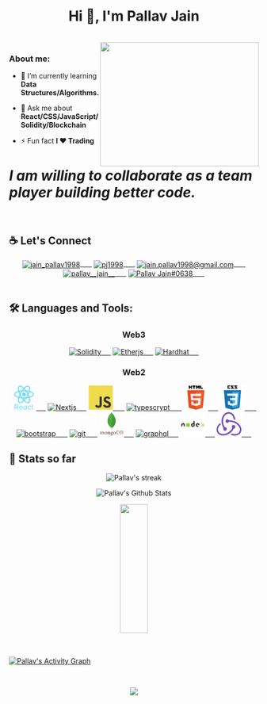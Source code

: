 <h1 align="center">Hi 👋, I'm Pallav Jain</h1>

</br>
<div align="right">
    <img align="right" src="https://www.bacancytechnology.com/blog/wp-content/uploads/2019/07/developer-dribbble.gif" width="320" height="250"/>
<!--     </br></br></br> -->
</div>

### About me:

- 🌱 I’m currently learning **Data Structures/Algorithms.**

- 💬 Ask me about **React/CSS/JavaScript/Solidity/Blockchain**

- ⚡ Fun fact **I ❤️ Trading**

# _I am willing to collaborate as a team player building better code._

<br/>

<h2 align="left">☕ Let's Connect</h2>
<div align="center">
<a href="https://twitter.com/jain_pallav1998" target="blank"><img align="center" src="https://raw.githubusercontent.com/rahuldkjain/github-profile-readme-generator/master/src/images/icons/Social/twitter.svg" alt="jain_pallav1998" height="50" width="50"/>&nbsp;&nbsp;&nbsp;&nbsp;&nbsp;&nbsp;</a>
<a href="https://www.linkedin.com/in/pj1998/" target="blank"><img align="center" src="https://raw.githubusercontent.com/rahuldkjain/github-profile-readme-generator/master/src/images/icons/Social/linked-in-alt.svg" alt="pj1998" height="50" width="50"/>&nbsp;&nbsp;&nbsp;&nbsp;&nbsp;&nbsp;</a>
  <a href="jain.pallav1998@gmail.com" target="blank"><img align="center" src="https://upload.wikimedia.org/wikipedia/commons/thumb/7/7e/Gmail_icon_%282020%29.svg/2560px-Gmail_icon_%282020%29.svg.png" alt="jain.pallav1998@gmail.com" height="50" width="60"/>&nbsp;&nbsp;&nbsp;&nbsp;&nbsp;&nbsp;</a>
<a href="https://www.instagram.com/pallav__jain__/" target="blank"><img align="center" src="https://raw.githubusercontent.com/rahuldkjain/github-profile-readme-generator/master/src/images/icons/Social/instagram.svg" alt="pallav__jain__" height="50" width="50" />&nbsp;&nbsp;&nbsp;&nbsp;&nbsp;&nbsp;</a>
  <a href="Pallav Jain#0638" target="blank"><img align="center" src="https://github.com/rahuldkjain/github-profile-readme-generator/blob/master/src/images/icons/Social/discord.svg" alt="Pallav Jain#0638" height="60" width="60" />&nbsp;&nbsp;&nbsp;&nbsp;&nbsp;&nbsp;</a>
</div>

<br/>

<h2 align="left">🛠 Languages and Tools:</h2>
<div align="center">
  <h3>Web3</h3>
  <div>
     <a href="https://docs.soliditylang.org/en/v0.8.14/" target="_blank"> <img src="https://miro.medium.com/max/1400/0*yqbRInqX0ZRUlVS0" alt="Solidity" width="60" height="50"/>&nbsp;&nbsp;&nbsp;&nbsp;&nbsp;</a> 
  <a href="https://docs.ethers.io/v5/" target="_blank"> <img src="https://camo.githubusercontent.com/608e89db7748f805612ab2974acdf22d9d8eb587f389540f9a8bbc98ae0c4b68/68747470733a2f2f7365656b6c6f676f2e636f6d2f696d616765732f452f6574686572732d6c6f676f2d443542383632303444382d7365656b6c6f676f2e636f6d2e706e67" alt="Etherjs" width="60" height="50"/>&nbsp;&nbsp;&nbsp;&nbsp;&nbsp;</a> 
  <a href="https://hardhat.org/getting-started/" target="_blank"> <img src="https://seeklogo.com/images/H/hardhat-logo-888739EBB4-seeklogo.com.png" alt="Hardhat" width="60" height="50"/>&nbsp;&nbsp;&nbsp;&nbsp;&nbsp;</a> 
  </div>
  
  <h3>Web2</h3>
  <div>
    <a href="https://reactjs.org/" target="_blank"> <img src="https://raw.githubusercontent.com/devicons/devicon/master/icons/react/react-original-wordmark.svg" alt="Reactjs" width="50" height="50"/>&nbsp;&nbsp;&nbsp;&nbsp;&nbsp;</a>
     <a href="https://nextjs.org/docs" target="_blank"> <img src="https://upload.wikimedia.org/wikipedia/commons/thumb/8/8e/Nextjs-logo.svg/800px-Nextjs-logo.svg.png" alt="Nextjs" width="50" height="50"/>&nbsp;&nbsp;&nbsp;&nbsp;&nbsp;</a>
  <a href="https://developer.mozilla.org/en-US/docs/Web/JavaScript" target="_blank"> <img src="https://raw.githubusercontent.com/devicons/devicon/master/icons/javascript/javascript-original.svg" alt="javascript" width="50" height="50"/> &nbsp;&nbsp;&nbsp;&nbsp;&nbsp;</a> 
    <a href="https://www.typescriptlang.org/" target="_blank"> <img src="https://github.com/rahuldkjain/github-profile-readme-generator/blob/master/src/images/icons/ProgrammingLanguages/typescript.svg" alt="typescrypt" width="50" height="50"/> &nbsp;&nbsp;&nbsp;&nbsp;&nbsp;</a> 
  <a href="https://www.w3.org/html/" target="_blank"> <img src="https://raw.githubusercontent.com/devicons/devicon/master/icons/html5/html5-original-wordmark.svg" alt="html5" width="50" height="50"/>&nbsp;&nbsp;&nbsp;&nbsp;&nbsp;</a>
  <a href="https://www.w3schools.com/css/" target="_blank"> <img src="https://raw.githubusercontent.com/devicons/devicon/master/icons/css3/css3-original-wordmark.svg" alt="css3" width="50" height="50"/> &nbsp;&nbsp;&nbsp;&nbsp;&nbsp;</a> 
    <a href="https://getbootstrap.com/" target="_blank"> <img src="https://github.com/rahuldkjain/github-profile-readme-generator/blob/master/src/images/icons/FrontendDevelopment/bootstrap.svg" alt="bootstrap" width="50" height="50"/> &nbsp;&nbsp;&nbsp;&nbsp;&nbsp;</a> 
  <a href="https://git-scm.com/" target="_blank"> <img src="https://www.vectorlogo.zone/logos/git-scm/git-scm-icon.svg" alt="git" width="50" height="50"/> &nbsp;&nbsp;&nbsp;&nbsp;&nbsp;</a> 
  <a href="https://www.mongodb.com/" target="_blank"> <img src="https://raw.githubusercontent.com/devicons/devicon/master/icons/mongodb/mongodb-original-wordmark.svg" alt="mongodb" width="50" height="50"/>&nbsp;&nbsp;&nbsp;&nbsp;&nbsp;</a> 
    <a href="https://graphql.org/code/" target="_blank"> <img src="https://github.com/rahuldkjain/github-profile-readme-generator/blob/master/src/images/icons/BackendDevelopment/graphql.svg" alt="graphql" width="50" height="50"/>&nbsp;&nbsp;&nbsp;&nbsp;&nbsp;</a> 
  <a href="https://nodejs.org" target="_blank"> <img src="https://raw.githubusercontent.com/devicons/devicon/master/icons/nodejs/nodejs-original-wordmark.svg" alt="nodejs" width="50" height="50"/>&nbsp;&nbsp;&nbsp;&nbsp;&nbsp;</a> 
  <a href="https://redux.js.org" target="_blank"> <img src="https://raw.githubusercontent.com/devicons/devicon/master/icons/redux/redux-original.svg" alt="redux" width="50" height="50"/>&nbsp;&nbsp;&nbsp;&nbsp;&nbsp;</a> 
  </div>
</div>

<h2 align="left">👷 Stats so far</h2>
<p align="center">
    <a >
        <img title="🔥 Get streak stats for your profile at git.io/streak-stats" alt="Pallav's streak" src="https://github-readme-streak-stats.herokuapp.com/?user=pallav1998&theme=black-ice&hide_border=true&stroke=0000&background=060A0CD0"/>
    </a>
</p>

  <p align="center">
    <a ><img alt="Pallav's Github Stats" src="https://github-readme-stats.vercel.app/api?username=pallav1998&show_icons=true&count_private=true&theme=react&hide_border=true&bg_color=0D1117" /></a>
    </p>

 <p align="center">
    <img src="https://github-readme-stats.vercel.app/api/top-langs/?username=pallav1998&theme=react&hide_border=true&bg_color=0D1117" height="260px" width="33.25%"/>
 </p>
 
 <br/>
<p>
  <a href="https://activity-graph.herokuapp.com/graph?username=pallav1998&bg_color=0D1117&color=5BCDEC&line=5BCDEC&point=FFFFFF&hide_border=trueh"><img alt="Pallav's Activity        Graph" src="https://activity-graph.herokuapp.com/graph?username=pallav1998&bg_color=0D1117&color=5BCDEC&line=5BCDEC&point=FFFFFF&hide_border=true" /></a>
</p>
<br/>

<!-- ## ❤ Views and Followers
<a>
    <img src="https://komarev.com/ghpvc/?username=pallav1998">
</a> -->

<p align="center">
  <img  src="https://raw.githubusercontent.com/Trilokia/Trilokia/379277808c61ef204768a61bbc5d25bc7798ccf1/bottom_header.svg">
  </p>
